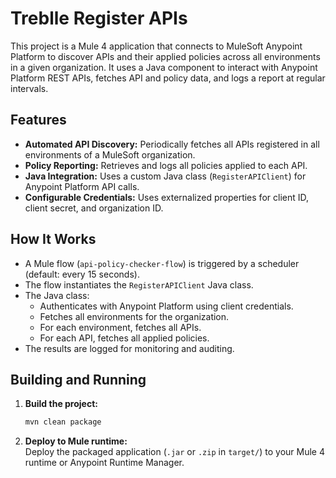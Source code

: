# Treblle Register APIs

This project is a Mule 4 application that connects to MuleSoft Anypoint Platform to discover APIs and their applied policies across all environments in a given organization. It uses a Java component to interact with Anypoint Platform REST APIs, fetches API and policy data, and logs a report at regular intervals.

## Features

- **Automated API Discovery:** Periodically fetches all APIs registered in all environments of a MuleSoft organization.
- **Policy Reporting:** Retrieves and logs all policies applied to each API.
- **Java Integration:** Uses a custom Java class (`RegisterAPIClient`) for Anypoint Platform API calls.
- **Configurable Credentials:** Uses externalized properties for client ID, client secret, and organization ID.

## How It Works

- A Mule flow (`api-policy-checker-flow`) is triggered by a scheduler (default: every 15 seconds).
- The flow instantiates the `RegisterAPIClient` Java class.
- The Java class:
  - Authenticates with Anypoint Platform using client credentials.
  - Fetches all environments for the organization.
  - For each environment, fetches all APIs.
  - For each API, fetches all applied policies.
- The results are logged for monitoring and auditing.

## Building and Running

1. **Build the project:**
   ```sh
   mvn clean package
   ```
2. **Deploy to Mule runtime:**  
   Deploy the packaged application (`.jar` or `.zip` in `target/`) to your Mule 4 runtime or Anypoint Runtime Manager.
